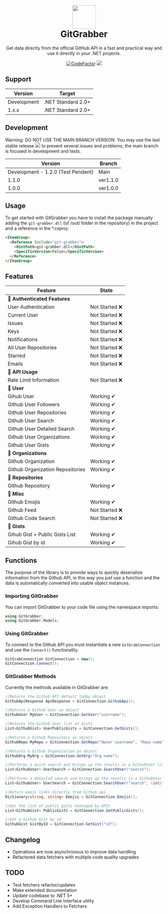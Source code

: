 <h1 align="center">
  <img src="https://i.imgur.com/JnSjFjJ.png" width="75px">
  <br>
  GitGrabber
</h1>

<center>
<p align="center">
Get data directly from the official GitHub API in a fast and practical way and use it directly in your .NET projects.

[![CodeFactor](https://www.codefactor.io/repository/github/eternalquasar0206/git-grabber/badge/main)](https://www.codefactor.io/repository/github/eternalquasar0206/git-grabber/overview/main) <img src="https://shields.io/github/v/tag/EternalQuasar0206/git-grabber?" />

</p>
</center>

## Support
| Version | Target |
| --- | ----------- |
| Development | .NET Standard 2.0+ |
| 1.x.x | .NET Standard 2.0+ |

## Development

Warning: DO NOT USE THE MAIN BRANCH VERSION. You may use the last stable release <img src="https://shields.io/github/v/tag/EternalQuasar0206/git-grabber" /> to prevent several issues and problems, the main branch is focused in development and tests.

| Version | Branch |
| --- | ----------- |
| Development - 1.2.0 (Test Pendent) | Main |
| 1.1.0 | ver1.1.0 |
| 1.0.0 | ver1.0.0 |

## Usage
To get started with GitGrabber you have to install the package manually adding the `git-grabber.dll` (of /out/ folder in the repository) in the project and
a reference in the *.csproj:
```html
<ItemGroup>
  <Reference Include="git-grabber">
    <HintPath>git-grabber.dll</HintPath>
    <SpecificVersion>False</SpecificVersion> 
  </Reference>
</ItemGroup>
```

## Features
| Feature | State |
| --- | ----------- |
| 🔵 **Authenticated Features** |
| User Authentication | Not Started ❌ 
| Current User | Not Started ❌ |
| Issues | Not Started ❌ |
| Keys | Not Started ❌ |
| Notifications | Not Started ❌ |
| All User Repositories | Not Started ❌ |
| Starred | Not Started ❌ |
| Emails | Not Started ❌ |
| 🔵 **API Usage** |
| Rate Limit Information | Not Started ❌ |
| 🔵 **User** |
| Gihub User | Working ✔ |
| Github User Followers | Working ✔ |
| Github User Repositories | Working ✔ |
| Github User Search | Working ✔ |
| Github User Detailed Search | Working ✔ |
| Github User Organizations | Working ✔ |
| Github User Gists | Working ✔ |
| 🔵 **Organizations** |
| Github Organization | Working ✔ |
| Github Organization Repositories | Working ✔ |
| 🔵 **Repositories** |
| Github Repository | Working ✔ |
| 🔵 **Misc** |
| Github Emojis | Working ✔ |
| Github Feed | Not Started ❌ |
| Github Code Search | Not Started ❌ |
| 🔵 **Gists** |
| Gihub Gist + Public Gists List | Working ✔ |
| Gihub Gist by id | Working ✔ |

## Functions
The purpose of the library is to provide ways to quickly deserialize information from the Github API, in this way you just use a function and the data is automatically converted into usable object instances.

### Importing GitGrabber
You can import GitGrabber to your code file using the namespace imports:

```cs
using GitGrabber;
using GitGrabber.Models;
```

### Using GitGrabber
To connect to the Github API you must instantiate a new `GitGrabConnection` and use the `Connect()` functionality.

```cs
GitGrabConnection GitConnection = new();
GitConnection.Connect();
```

### GitGrabber Methods
Currently the methods available in GitGrabber are:

```cs
//Returns the Github API default lobby object
GithubApiResponse ApiResponse = GitConnection.GithubApi(); 
```
```cs
//Returns a Github User as object
GithubUser MyUser = GitConnection.GetUser("username"); 
```

```cs
//Returns the Github User list of Gists
List<GithubGist> UserPublicGists = GitConnection.GetGists(); 
```

```cs
//Returns a Github Repository as object
GithubRepo MyRepo = GitConnection.GetRepo("Owner username", "Repo name"); 
```

```cs
//Returns a Github Organization as object
GithubOrg MyOrg = GitConnection.GetOrg("Org name");
```

```cs
//Performs a quick search and brings up the results in a GithubUser list
List<GithubUser> UserSearch = GitConnection.SearchUser("search");
```

```cs
//Performs a detailed search and brings up the results in a GithubUser list
List<GithubUser> UserSearch = GitConnection.SearchUser("search", (int)"max results/page", (int)"page");
```

```cs
//Return emoji links directly from Github api
Dictionary<string, string> Emojis = GitConnection.Emojis();
```

```cs
//Get the list of public gists (managed by API)
List<GithubGist> PublicGists = GitConnection.GetPublicGists();
```

```cs
//Get a Github Gist by id
GithubGist GistById = GitConnection.GetGist("id");
```
## Changelog
- Operations are now asynchronous to improve data handling
- Refactored data fetchers with multiple code quality upgrades

## TODO
- Test fetchers refactor/updates
- Make extended documentation
- Update codebase to .NET 5+
- Develop Command Line Interface utility
- Add Exception Handlers to Fetchers
